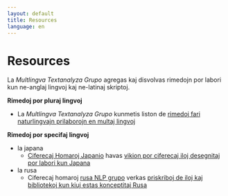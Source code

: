 ```yaml
---
layout: default
title: Resources
language: en
---
```


Resources
=======

La *Multlingva Textanalyza Grupo* agregas kaj disvolvas rimedojn por labori kun ne-anglaj lingvoj kaj ne-latinaj skriptoj.

**Rimedoj por pluraj lingvoj**
- La *Multlingva Textanalyza Grupo* kunmetis liston de [rimedoj fari naturlingvajn prilaborojn en multaj lingvoj](https://github.com/multilingual-dh/nlp-resources)

**Rimedoj por specifaj lingvoj**
- la japana
  - [Ciferecaj Homaroj Japanio](http://dhjapan.org/) havas [vikion por ciferecaj iloj desegnitaj por labori kun
Japana](http://dhjapan.org/wiki/doku.php?id=tools)
- la rusa
  - Ciferecaj homaroj [rusa NLP grupo](https://russiannlp.sites.stanford.edu) verkas [priskriboj de iloj kaj bibliotekoj kun kiuj estas konceptitaj Rusa](https://russiannlp.sites.stanford.edu/resources)
